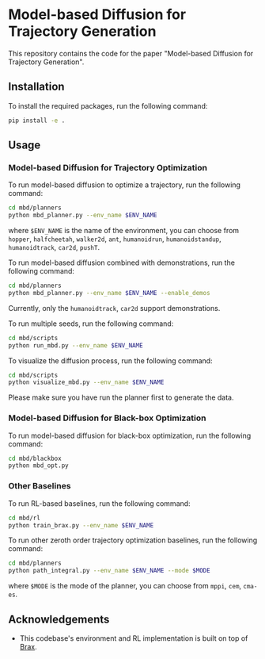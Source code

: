 # Model-based Diffusion for Trajectory Generation

This repository contains the code for the paper "Model-based Diffusion for Trajectory Generation".

## Installation

To install the required packages, run the following command:

```bash
pip install -e .
```

## Usage

### Model-based Diffusion for Trajectory Optimization

To run model-based diffusion to optimize a trajectory, run the following command:

```bash
cd mbd/planners
python mbd_planner.py --env_name $ENV_NAME
```

where `$ENV_NAME` is the name of the environment, you can choose from `hopper`, `halfcheetah`, `walker2d`, `ant`, `humanoidrun`, `humanoidstandup`, `humanoidtrack`, `car2d`, `pushT`.

To run model-based diffusion combined with demonstrations, run the following command:

```bash
cd mbd/planners
python mbd_planner.py --env_name $ENV_NAME --enable_demos
```

Currently, only the `humanoidtrack`, `car2d` support demonstrations.

To run multiple seeds, run the following command:

```bash
cd mbd/scripts
python run_mbd.py --env_name $ENV_NAME
```

To visualize the diffusion process, run the following command:

```bash
cd mbd/scripts
python visualize_mbd.py --env_name $ENV_NAME
```

Please make sure you have run the planner first to generate the data.

### Model-based Diffusion for Black-box Optimization

To run model-based diffusion for black-box optimization, run the following command:

```bash
cd mbd/blackbox
python mbd_opt.py
```

### Other Baselines

To run RL-based baselines, run the following command:

```bash
cd mbd/rl
python train_brax.py --env_name $ENV_NAME
```

To run other zeroth order trajectory optimization baselines, run the following command:

```bash
cd mbd/planners
python path_integral.py --env_name $ENV_NAME --mode $MODE
```

where `$MODE` is the mode of the planner, you can choose from `mppi`, `cem`, `cma-es`.

## Acknowledgements

* This codebase's environment and RL implementation is built on top of [Brax](https://github.com/google/brax).